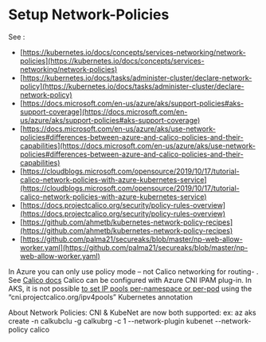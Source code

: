 # Setup Network-Policies

See :
- [https://kubernetes.io/docs/concepts/services-networking/network-policies](https://kubernetes.io/docs/concepts/services-networking/network-policies)
- [https://kubernetes.io/docs/tasks/administer-cluster/declare-network-policy](https://kubernetes.io/docs/tasks/administer-cluster/declare-network-policy)
- [https://docs.microsoft.com/en-us/azure/aks/support-policies#aks-support-coverage](https://docs.microsoft.com/en-us/azure/aks/support-policies#aks-support-coverage)
- [https://docs.microsoft.com/en-us/azure/aks/use-network-policies#differences-between-azure-and-calico-policies-and-their-capabilities](https://docs.microsoft.com/en-us/azure/aks/use-network-policies#differences-between-azure-and-calico-policies-and-their-capabilities)
- [https://cloudblogs.microsoft.com/opensource/2019/10/17/tutorial-calico-network-policies-with-azure-kubernetes-service](https://cloudblogs.microsoft.com/opensource/2019/10/17/tutorial-calico-network-policies-with-azure-kubernetes-service)
- [https://docs.projectcalico.org/security/policy-rules-overview](https://docs.projectcalico.org/security/policy-rules-overview)
- [https://github.com/ahmetb/kubernetes-network-policy-recipes](https://github.com/ahmetb/kubernetes-network-policy-recipes)
- [https://github.com/palma21/secureaks/blob/master/np-web-allow-worker.yaml](https://github.com/palma21/secureaks/blob/master/np-web-allow-worker.yaml)

In Azure you can only use policy mode – not Calico networking for routing- . See [Calico docs](https://docs.projectcalico.org/reference/public-cloud/azure)
Calico can be configured with Azure CNI IPAM plug-in. In AKS, it is not possible [to set IP pools per-namespace or per-pod](https://docs.projectcalico.org/reference/cni-plugin/configuration#specifying-ip-pools-on-a-per-namespace-or-per-pod-basis) using the “cni.projectcalico.org/ipv4pools” Kubernetes annotation

About Network Policies: CNI & KubeNet are now both supported:
ex: az aks create -n calkubclu -g calkubrg -c 1 --network-plugin kubenet --network-policy calico



